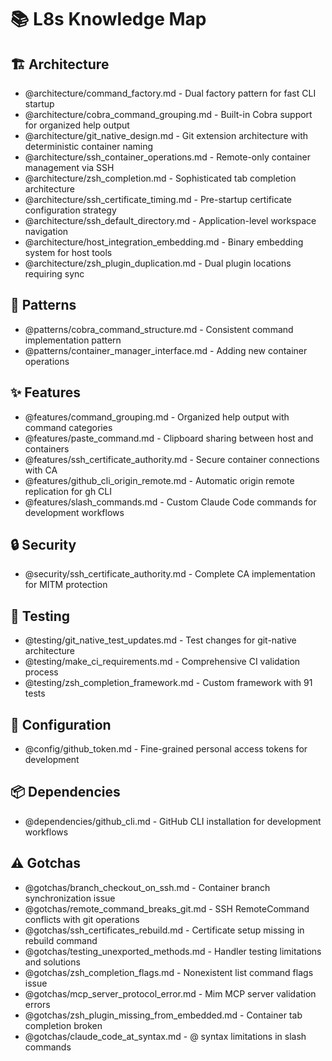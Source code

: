 # 📚 L8s Knowledge Map

## 🏗️ Architecture

- @architecture/command_factory.md - Dual factory pattern for fast CLI startup
- @architecture/cobra_command_grouping.md - Built-in Cobra support for organized help output
- @architecture/git_native_design.md - Git extension architecture with deterministic container naming
- @architecture/ssh_container_operations.md - Remote-only container management via SSH
- @architecture/zsh_completion.md - Sophisticated tab completion architecture
- @architecture/ssh_certificate_timing.md - Pre-startup certificate configuration strategy
- @architecture/ssh_default_directory.md - Application-level workspace navigation
- @architecture/host_integration_embedding.md - Binary embedding system for host tools
- @architecture/zsh_plugin_duplication.md - Dual plugin locations requiring sync

## 📐 Patterns

- @patterns/cobra_command_structure.md - Consistent command implementation pattern
- @patterns/container_manager_interface.md - Adding new container operations

## ✨ Features

- @features/command_grouping.md - Organized help output with command categories
- @features/paste_command.md - Clipboard sharing between host and containers
- @features/ssh_certificate_authority.md - Secure container connections with CA
- @features/github_cli_origin_remote.md - Automatic origin remote replication for gh CLI
- @features/slash_commands.md - Custom Claude Code commands for development workflows

## 🔒 Security

- @security/ssh_certificate_authority.md - Complete CA implementation for MITM protection

## 🧪 Testing

- @testing/git_native_test_updates.md - Test changes for git-native architecture
- @testing/make_ci_requirements.md - Comprehensive CI validation process
- @testing/zsh_completion_framework.md - Custom framework with 91 tests

## 🔧 Configuration

- @config/github_token.md - Fine-grained personal access tokens for development

## 📦 Dependencies

- @dependencies/github_cli.md - GitHub CLI installation for development workflows

## ⚠️ Gotchas

- @gotchas/branch_checkout_on_ssh.md - Container branch synchronization issue
- @gotchas/remote_command_breaks_git.md - SSH RemoteCommand conflicts with git operations
- @gotchas/ssh_certificates_rebuild.md - Certificate setup missing in rebuild command
- @gotchas/testing_unexported_methods.md - Handler testing limitations and solutions
- @gotchas/zsh_completion_flags.md - Nonexistent list command flags issue
- @gotchas/mcp_server_protocol_error.md - Mim MCP server validation errors
- @gotchas/zsh_plugin_missing_from_embedded.md - Container tab completion broken
- @gotchas/claude_code_at_syntax.md - @ syntax limitations in slash commands